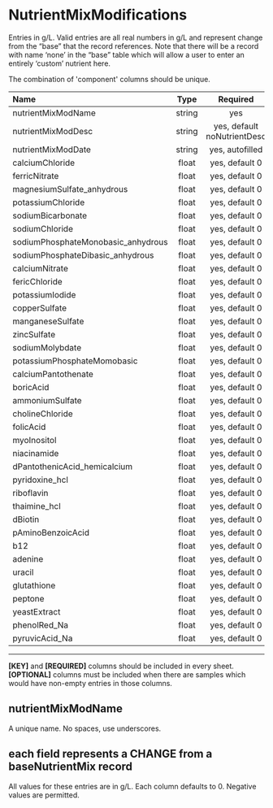# NutrientMixModifications

Entries in g/L. Valid entries are all real numbers in g/L and represent change from the “base” that the record references. Note that there will be a record with name ‘none’ in the “base” table which will allow a user to enter an entirely ‘custom’ nutrient here.  

The combination of 'component' columns should be unique.


Name                                      | Type                 | Required  
:-----------------------------------------|:--------------------:|:---------:
    nutrientMixModName                    | string               | yes
    nutrientMixModDesc                    | string               | yes, default noNutrientDesc
    nutrientMixModDate                    | string               | yes, autofilled
    calciumChloride                       | float                | yes, default 0
    ferricNitrate                         | float                | yes, default 0
    magnesiumSulfate_anhydrous            | float                | yes, default 0
    potassiumChloride                     | float                | yes, default 0
    sodiumBicarbonate                     | float                | yes, default 0
    sodiumChloride                        | float                | yes, default 0
    sodiumPhosphateMonobasic_anhydrous    | float                | yes, default 0
    sodiumPhosphateDibasic_anhydrous      | float                | yes, default 0
    calciumNitrate                        | float                | yes, default 0
    fericChloride                         | float                | yes, default 0
    potassiumIodide                       | float                | yes, default 0
    copperSulfate                         | float                | yes, default 0
    manganeseSulfate                      | float                | yes, default 0
    zincSulfate                           | float                | yes, default 0
    sodiumMolybdate                       | float                | yes, default 0
    potassiumPhosphateMomobasic           | float                | yes, default 0
    calciumPantothenate                   | float                | yes, default 0
    boricAcid                             | float                | yes, default 0
    ammoniumSulfate                       | float                | yes, default 0
    cholineChloride                       | float                | yes, default 0
    folicAcid                             | float                | yes, default 0
    myoInositol                           | float                | yes, default 0
    niacinamide                           | float                | yes, default 0
    dPantothenicAcid_hemicalcium          | float                | yes, default 0
    pyridoxine_hcl                        | float                | yes, default 0
    riboflavin                            | float                | yes, default 0
    thaimine_hcl                          | float                | yes, default 0
    dBiotin                               | float                | yes, default 0
    pAminoBenzoicAcid                     | float                | yes, default 0
    b12                                   | float                | yes, default 0
    adenine                               | float                | yes, default 0
    uracil                                | float                | yes, default 0
    glutathione                           | float                | yes, default 0
    peptone                               | float                | yes, default 0
    yeastExtract                          | float                | yes, default 0
    phenolRed_Na                          | float                | yes, default 0
    pyruvicAcid_Na                        | float                | yes, default 0


* * *
**[KEY]** and **[REQUIRED]** columns should be included in every sheet. **[OPTIONAL]** columns must be included when there are samples which would have non-empty entries in those columns.

## nutrientMixModName

A unique name. No spaces, use underscores.

## each field represents a CHANGE from a baseNutrientMix record

All values for these entries are in g/L. Each column defaults to 0. Negative values are permitted.